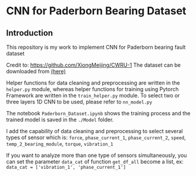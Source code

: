 # CNN for Paderborn Bearing Dataset
## Introduction
This repository is my work to implement CNN for Paderborn bearing fault dataset

Credit to: https://github.com/XiongMeijing/CWRU-1
The dataset can be downloaded from [(here)](https://mb.uni-paderborn.de/kat/forschung/datacenter/bearing-datacenter)

Helper functions for data cleaning and preprocessing are written in the `helper.py` module, whereas helper functions for training using Pytorch Framework are written in the `train_helper.py` module. To select two or three layers 1D CNN to be used, please refer to `nn_model.py`

The notebook `Paderborn_Dataset.ipynb` shows the training process and the trained model is saved in the `./Model` folder.

I add the capability of data cleaning and preprocessing to select several types of sensor which is:
`force`, `phase_current_1`, `phase_current_2`, `speed`, `temp_2_bearing_module`, `torque`, `vibration_1`

If you want to analyze more than one type of sensors simultaneously, you can set the parameter `data_cat` of function `get_df_all` become a list,
ex: `data_cat = ['vibration_1', 'phase_current_1']`
